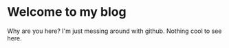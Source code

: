 # Welcome to my blog

Why are you here?  I'm just messing around with github.  Nothing cool to see here.  
